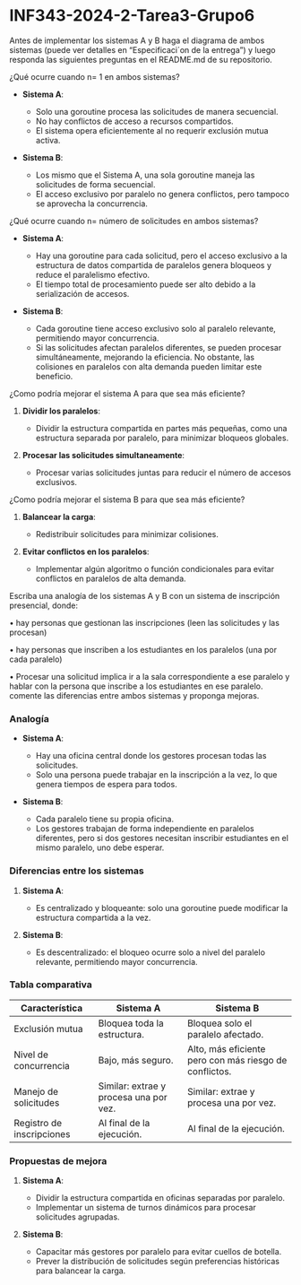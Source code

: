 # INF343-2024-2-Tarea3-Grupo6

Antes de implementar los sistemas A y B haga el diagrama de ambos sistemas (puede ver detalles en “Especificaci´on de la entrega”) y luego responda las siguientes preguntas en el README.md de su repositorio.




¿Qué ocurre cuando n= 1 en ambos sistemas?

- **Sistema A**:
  - Solo una goroutine procesa las solicitudes de manera secuencial.
  - No hay conflictos de acceso a recursos compartidos.
  - El sistema opera eficientemente al no requerir exclusión mutua activa.
    
- **Sistema B**:
  - Los mismo que el Sistema A, una sola goroutine maneja las solicitudes de forma secuencial.
  - El acceso exclusivo por paralelo no genera conflictos, pero tampoco se aprovecha la concurrencia.

¿Qué ocurre cuando n= número de solicitudes en ambos sistemas?

- **Sistema A**:
  - Hay una goroutine para cada solicitud, pero el acceso exclusivo a la estructura de datos compartida de paralelos genera bloqueos y reduce el paralelismo efectivo.
  - El tiempo total de procesamiento puede ser alto debido a la serialización de accesos.

- **Sistema B**:
  - Cada goroutine tiene acceso exclusivo solo al paralelo relevante, permitiendo mayor concurrencia.
  - Si las solicitudes afectan paralelos diferentes, se pueden procesar simultáneamente, mejorando la eficiencia. No obstante, las colisiones en paralelos con alta demanda pueden limitar este beneficio.
 
  
¿Como podría mejorar el sistema A para que sea más eficiente?

1. **Dividir los paralelos**:
   - Dividir la estructura compartida en partes más pequeñas, como una estructura separada por paralelo, para minimizar bloqueos globales.
     

2. **Procesar las solicitudes simultaneamente**:
   - Procesar varias solicitudes juntas para reducir el número de accesos exclusivos.

¿Como podría mejorar el sistema B para que sea más eficiente?


1. **Balancear la carga**:
   - Redistribuir solicitudes para minimizar colisiones.

2. **Evitar conflictos en los paralelos**:
   - Implementar algún algoritmo o función condicionales para evitar conflictos en paralelos de alta demanda.


Escriba una analogía de los sistemas A y B con un sistema de inscripción presencial, donde:




• hay personas que gestionan las inscripciones (leen las solicitudes y las procesan)

• hay personas que inscriben a los estudiantes en los paralelos (una por cada paralelo)

• Procesar una solicitud implica ir a la sala correspondiente a ese paralelo y hablar con la persona que
inscribe a los estudiantes en ese paralelo.
comente las diferencias entre ambos sistemas y proponga mejoras.

### Analogía

- **Sistema A**:
  - Hay una oficina central donde los gestores procesan todas las solicitudes.
  - Solo una persona puede trabajar en la inscripción a la vez, lo que genera tiempos de espera para todos.

- **Sistema B**:
  - Cada paralelo tiene su propia oficina.
  - Los gestores trabajan de forma independiente en paralelos diferentes, pero si dos gestores necesitan inscribir estudiantes en el mismo paralelo, uno debe esperar.






### Diferencias entre los sistemas

1. **Sistema A**:
   - Es centralizado y bloqueante: solo una goroutine puede modificar la estructura compartida a la vez.
   
2. **Sistema B**:
   - Es descentralizado: el bloqueo ocurre solo a nivel del paralelo relevante, permitiendo mayor concurrencia.
  

### Tabla comparativa


| Característica            | Sistema A                       | Sistema B                                    |
|---------------------------|----------------------------------|---------------------------------------------|
| Exclusión mutua           | Bloquea toda la estructura.     | Bloquea solo el paralelo afectado.          |
| Nivel de concurrencia     | Bajo, más seguro.               | Alto, más eficiente pero con más riesgo de conflictos. |
| Manejo de solicitudes     | Similar: extrae y procesa una por vez. | Similar: extrae y procesa una por vez.      |
| Registro de inscripciones | Al final de la ejecución.       | Al final de la ejecución.                   |

  
### Propuestas de mejora

1. **Sistema A**:
   - Dividir la estructura compartida en oficinas separadas por paralelo.
   - Implementar un sistema de turnos dinámicos para procesar solicitudes agrupadas.

2. **Sistema B**:
   - Capacitar más gestores por paralelo para evitar cuellos de botella.
   - Prever la distribución de solicitudes según preferencias históricas para balancear la carga.

